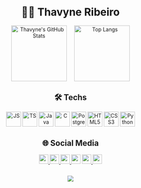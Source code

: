 <h1 align="center">👩‍💻 Thavyne Ribeiro</h1>

<!-- Estatísticas lado a lado -->
<div align="center" style="display: flex; justify-content: center; gap: 20px;">
  <img 
    src="https://github-readme-stats.vercel.app/api?username=thavyne-KDR&show_icons=true&include_all_commits=true&count_private=true&theme=dracula&hide_border=false" 
    height="150" 
    alt="Thavyne's GitHub Stats" 
  />
  <img 
    src="https://github-readme-stats.vercel.app/api/top-langs?username=thavyne-KDR&layout=compact&langs_count=6&theme=dracula&hide_border=false" 
    height="150" 
    alt="Top Langs" 
  />
</div>

##

<h2 align="center">🛠️ Techs</h2>

<div align="center">
  <img src="https://cdn.jsdelivr.net/gh/devicons/devicon/icons/javascript/javascript-original.svg" height="40" alt="JS" />
  <img src="https://cdn.jsdelivr.net/gh/devicons/devicon/icons/typescript/typescript-original.svg" height="40" alt="TS" />
  <img src="https://cdn.jsdelivr.net/gh/devicons/devicon/icons/java/java-original.svg" height="40" alt="Java" />
  <img src="https://cdn.jsdelivr.net/gh/devicons/devicon/icons/c/c-original.svg" height="40" alt="C" />
  <img src="https://cdn.jsdelivr.net/gh/devicons/devicon/icons/postgresql/postgresql-original.svg" height="40" alt="PostgreSQL" />
  <img src="https://cdn.jsdelivr.net/gh/devicons/devicon/icons/html5/html5-original.svg" height="40" alt="HTML5" />
  <img src="https://cdn.jsdelivr.net/gh/devicons/devicon/icons/css3/css3-original.svg" height="40" alt="CSS3" />
  <img src="https://cdn.jsdelivr.net/gh/devicons/devicon/icons/python/python-original.svg" height="40" alt="Python" />
</div>

##
<h2 align="center">🌐 Social Media</h2>

<div align="center">
  <a href="https://www.linkedin.com/in/thavyne-kerolly-dias-ribeiro-ribeiro-055458341" target="_blank">
    <img src="https://img.shields.io/static/v1?label=&message=LinkedIn&logo=linkedin&color=0077B5&logoColor=white&style=flat" height="25"/>
  </a>
  <a href="https://www.instagram.com/ribeiro_vyx/" target="_blank">
    <img src="https://img.shields.io/static/v1?label=&message=Instagram&logo=instagram&color=E4405F&logoColor=white&style=flat" height="25"/>
  </a>
  <a href="https://x.com/vyx_dev" target="_blank">
    <img src="https://img.shields.io/static/v1?label=&message=Twitter&logo=twitter&color=1DA1F2&logoColor=white&style=flat" height="25"/>
  </a>
  <img src="https://img.shields.io/static/v1?label=&message=Gmail&logo=gmail&color=D14836&logoColor=white&style=flat" height="25"/>
  <a href="https://www.twitch.tv/vyx_dev" target="_blank">
    <img src="https://img.shields.io/static/v1?label=&message=Twitch&logo=twitch&color=9146FF&logoColor=white&style=flat" height="25"/>
  </a>
  <img src="https://img.shields.io/static/v1?label=&message=Discord&logo=discord&color=7289DA&logoColor=white&style=flat" height="25"/>
</div>

##
<!-- Contador de visitas -->
<div align="center">
  <img src="https://profile-counter.glitch.me/thavyne-KDR/count.svg?" />
</div>
